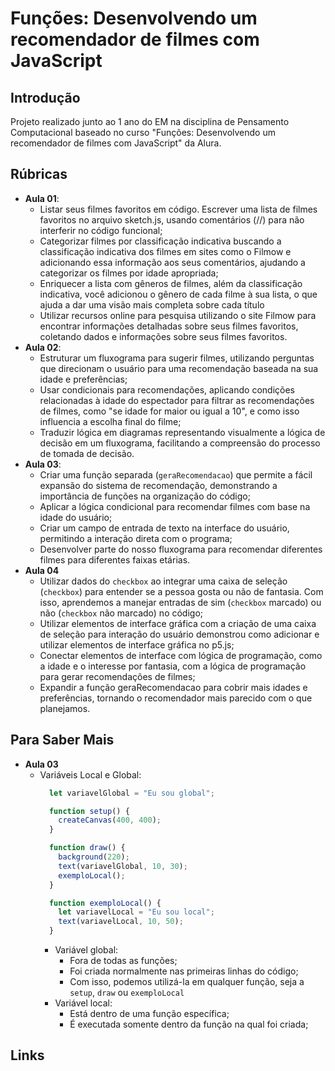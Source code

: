 # Funções: Desenvolvendo um recomendador de filmes com JavaScript

## Introdução

Projeto realizado junto ao 1 ano do EM na disciplina de Pensamento Computacional baseado no curso "Funções: Desenvolvendo um recomendador de filmes com JavaScript" da Alura.

## Rúbricas

* **Aula 01**:
  * Listar seus filmes favoritos em código. Escrever uma lista de filmes favoritos no arquivo sketch.js, usando comentários (//) para não interferir no código funcional;
  * Categorizar filmes por classificação indicativa buscando a classificação indicativa dos filmes em sites como o Filmow e adicionando essa informação aos seus comentários, ajudando a categorizar os filmes por idade apropriada;
  * Enriquecer a lista com gêneros de filmes, além da classificação indicativa, você adicionou o gênero de cada filme à sua lista, o que ajuda a dar uma visão mais completa sobre cada título
  * Utilizar recursos online para pesquisa utilizando o site Filmow para encontrar informações detalhadas sobre seus filmes favoritos, coletando dados e informações sobre seus filmes favoritos.
* **Aula 02**:
  * Estruturar um fluxograma para sugerir filmes, utilizando perguntas que direcionam o usuário para uma recomendação baseada na sua idade e preferências;
  * Usar condicionais para recomendações, aplicando condições relacionadas à idade do espectador para filtrar as recomendações de filmes, como "se idade for maior ou igual a 10", e como isso influencia a escolha final do filme;
  * Traduzir lógica em diagramas representando visualmente a lógica de decisão em um fluxograma, facilitando a compreensão do processo de tomada de decisão.
* **Aula 03**:
  * Criar uma função separada (`geraRecomendacao`) que permite a fácil expansão do sistema de recomendação, demonstrando a importância de funções na organização do código;
  * Aplicar a lógica condicional para recomendar filmes com base na idade do usuário;
  * Criar um campo de entrada de texto na interface do usuário, permitindo a interação direta com o programa;
  * Desenvolver parte do nosso fluxograma para recomendar diferentes filmes para diferentes faixas etárias.
* **Aula 04**
  * Utilizar dados do `checkbox` ao integrar uma caixa de seleção (`checkbox`) para entender se a pessoa gosta ou não de fantasia. Com isso, aprendemos a manejar entradas de sim (`checkbox` marcado) ou não (`checkbox` não marcado) no código;
  * Utilizar elementos de interface gráfica com a criação de uma caixa de seleção para interação do usuário demonstrou como adicionar e utilizar elementos de interface gráfica no p5.js;
  * Conectar elementos de interface com lógica de programação, como a idade e o interesse por fantasia, com a lógica de programação para gerar recomendações de filmes;
  * Expandir a função geraRecomendacao para cobrir mais idades e preferências, tornando o recomendador mais parecido com o que planejamos.


## Para Saber Mais

* **Aula 03**
  * Variáveis Local e Global:
    ```js
      let variavelGlobal = "Eu sou global";

      function setup() {
        createCanvas(400, 400);
      }

      function draw() {
        background(220);
        text(variavelGlobal, 10, 30);
        exemploLocal();
      }

      function exemploLocal() {
        let variavelLocal = "Eu sou local";
        text(variavelLocal, 10, 50);
      }
    ```
    * Variável global:
      * Fora de todas as funções;
      * Foi criada normalmente nas primeiras linhas do código;
      * Com isso, podemos utilizá-la em qualquer função, seja a `setup`, `draw` ou `exemploLocal`
    * Variável local:
      * Está dentro de uma função específica;
      * É executada somente dentro da função na qual foi criada;

## Links